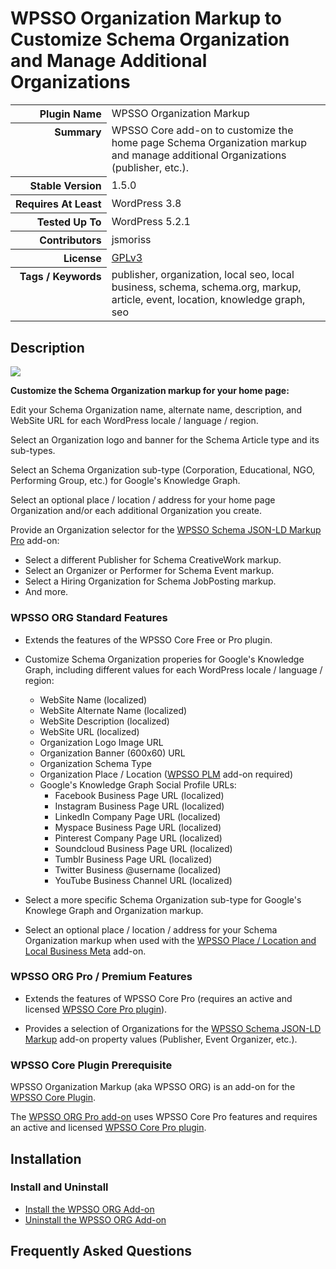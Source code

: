 <h1>WPSSO Organization Markup to Customize Schema Organization and Manage Additional Organizations</h1>

<table>
<tr><th align="right" valign="top" nowrap>Plugin Name</th><td>WPSSO Organization Markup</td></tr>
<tr><th align="right" valign="top" nowrap>Summary</th><td>WPSSO Core add-on to customize the home page Schema Organization markup and manage additional Organizations (publisher, etc.).</td></tr>
<tr><th align="right" valign="top" nowrap>Stable Version</th><td>1.5.0</td></tr>
<tr><th align="right" valign="top" nowrap>Requires At Least</th><td>WordPress 3.8</td></tr>
<tr><th align="right" valign="top" nowrap>Tested Up To</th><td>WordPress 5.2.1</td></tr>
<tr><th align="right" valign="top" nowrap>Contributors</th><td>jsmoriss</td></tr>
<tr><th align="right" valign="top" nowrap>License</th><td><a href="https://www.gnu.org/licenses/gpl.txt">GPLv3</a></td></tr>
<tr><th align="right" valign="top" nowrap>Tags / Keywords</th><td>publisher, organization, local seo, local business, schema, schema.org, markup, article, event, location, knowledge graph, seo</td></tr>
</table>

<h2>Description</h2>

<p style="margin:0;"><img class="readme-icon" src="https://surniaulula.github.io/wpsso-organization/assets/icon-256x256.png"></p>

<p><strong>Customize the Schema Organization markup for your home page:</strong></p>

<p>Edit your Schema Organization name, alternate name, description, and WebSite URL for each WordPress locale / language / region.</p>

<p>Select an Organization logo and banner for the Schema Article type and its sub-types.</p>

<p>Select an Schema Organization sub-type (Corporation, Educational, NGO, Performing Group, etc.) for Google's Knowledge Graph.</p>

<p>Select an optional place / location / address for your home page Organization and/or each additional Organization you create.</p>

<p>Provide an Organization selector for the <a href="https://wpsso.com/extend/plugins/wpsso-schema-json-ld/">WPSSO Schema JSON-LD Markup Pro</a> add-on:</p>

<ul>
<li>Select a different Publisher for Schema CreativeWork markup.</li>
<li>Select an Organizer or Performer for Schema Event markup.</li>
<li>Select a Hiring Organization for Schema JobPosting markup.</li>
<li>And more.</li>
</ul>

<h3>WPSSO ORG Standard Features</h3>

<ul>
<li><p>Extends the features of the WPSSO Core Free or Pro plugin.</p></li>
<li><p>Customize Schema Organization properies for Google's Knowledge Graph, including different values for each WordPress locale / language / region:</p>

<ul>
<li>WebSite Name (localized)</li>
<li>WebSite Alternate Name (localized)</li>
<li>WebSite Description (localized)</li>
<li>WebSite URL (localized)</li>
<li>Organization Logo Image URL</li>
<li>Organization Banner (600x60) URL</li>
<li>Organization Schema Type</li>
<li>Organization Place / Location (<a href="https://wordpress.org/plugins/wpsso-plm/">WPSSO PLM</a> add-on required) </li>
<li>Google's Knowledge Graph Social Profile URLs:

<ul>
<li>Facebook Business Page URL (localized)</li>
<li>Instagram Business Page URL (localized)</li>
<li>LinkedIn Company Page URL (localized)</li>
<li>Myspace Business Page URL (localized)</li>
<li>Pinterest Company Page URL (localized)</li>
<li>Soundcloud Business Page URL (localized)</li>
<li>Tumblr Business Page URL (localized)</li>
<li>Twitter Business @username (localized)</li>
<li>YouTube Business Channel URL (localized)</li>
</ul></li>
</ul></li>
<li><p>Select a more specific Schema Organization sub-type for Google's Knowlege Graph and Organization markup.</p></li>
<li><p>Select an optional place / location / address for your Schema Organization markup when used with the <a href="https://wordpress.org/plugins/wpsso-plm/">WPSSO Place / Location and Local Business Meta</a> add-on.</p></li>
</ul>

<h3>WPSSO ORG Pro / Premium Features</h3>

<ul>
<li><p>Extends the features of WPSSO Core Pro (requires an active and licensed <a href="https://wpsso.com/">WPSSO Core Pro plugin</a>).</p></li>
<li><p>Provides a selection of Organizations for the <a href="https://wpsso.com/extend/plugins/wpsso-schema-json-ld/">WPSSO Schema JSON-LD Markup</a> add-on property values (Publisher, Event Organizer, etc.).</p></li>
</ul>

<h3>WPSSO Core Plugin Prerequisite</h3>

<p>WPSSO Organization Markup (aka WPSSO ORG) is an add-on for the <a href="https://wordpress.org/plugins/wpsso/">WPSSO Core Plugin</a>.</p>

<p>The <a href="https://wpsso.com/extend/plugins/wpsso-organization/">WPSSO ORG Pro add-on</a> uses WPSSO Core Pro features and requires an active and licensed <a href="https://wpsso.com/">WPSSO Core Pro plugin</a>.</p>


<h2>Installation</h2>

<h3 class="top">Install and Uninstall</h3>

<ul>
<li><a href="https://wpsso.com/docs/plugins/wpsso-organization/installation/install-the-plugin/">Install the WPSSO ORG Add-on</a></li>
<li><a href="https://wpsso.com/docs/plugins/wpsso-organization/installation/uninstall-the-plugin/">Uninstall the WPSSO ORG Add-on</a></li>
</ul>


<h2>Frequently Asked Questions</h2>




